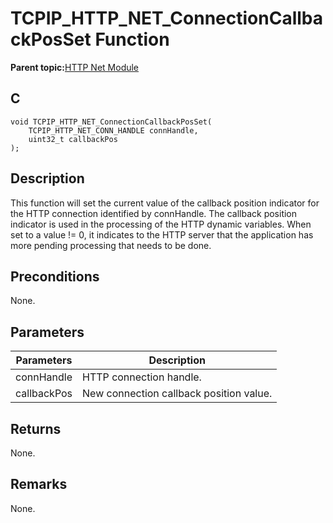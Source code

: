 # TCPIP\_HTTP\_NET\_ConnectionCallbackPosSet Function

**Parent topic:**[HTTP Net Module](GUID-4EFEB885-ECF8-44B5-8F23-1D05952E1845.md)

## C

```
void TCPIP_HTTP_NET_ConnectionCallbackPosSet(
    TCPIP_HTTP_NET_CONN_HANDLE connHandle, 
    uint32_t callbackPos
);
```

## Description

This function will set the current value of the callback position indicator for the HTTP connection identified by connHandle. The callback position indicator is used in the processing of the HTTP dynamic variables. When set to a value != 0, it indicates to the HTTP server that the application has more pending processing that needs to be done.

## Preconditions

None.

## Parameters

|Parameters|Description|
|----------|-----------|
|connHandle|HTTP connection handle.|
|callbackPos|New connection callback position value.|

## Returns

None.

## Remarks

None.

